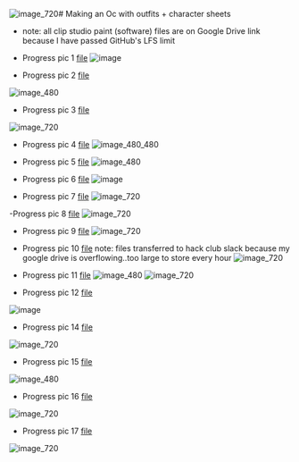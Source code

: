 ![image_720](https://github.com/user-attachments/assets/2e1b18c7-3ff2-4361-8cbd-6b98b9bd0acd)# Making an Oc with outfits + character sheets
- note: all clip studio paint (software) files are on Google Drive link because I have passed GitHub's LFS limit
- Progress pic 1 [file](https://drive.google.com/file/d/1sCzuZhJfHzOlbiw4lISmkVSWWoqVYGiV/view?usp=sharing)
![image](https://github.com/user-attachments/assets/70c24812-ad72-4e5b-a505-6ffba9e5f538)

- Progress pic 2 [file](https://drive.google.com/file/d/1mw2E-ARAw6xM1bofbMwjecrmZrx1CBLY/view?usp=sharing)

![image_480](https://github.com/user-attachments/assets/da949ded-12f3-40f8-91d7-4131ee3e3048)

- Progress pic 3 [file](https://drive.google.com/file/d/1yWNvDpzR4HLRQ84rVWSYAs3k6kDSDaKf/view?usp=sharing)

![image_720](https://github.com/user-attachments/assets/ed7e2bd7-58e9-4799-b2e1-810edf48615e)

- Progress pic 4 [file](https://drive.google.com/file/d/1Ry7L_VfVq7NZXs8XfBALqB5Krw5bEkoJ/view?usp=sharing)
![image_480_480](https://github.com/user-attachments/assets/dfe6b270-dbf6-4c3c-9701-0f60be3ab457)

- Progress pic 5 [file](https://drive.google.com/file/d/1Nh_RqFXuu6OtZZ9xtoZUNGiBsHUuucMK/view?usp=sharing)
![image_480](https://github.com/user-attachments/assets/654c3552-5b9e-4d57-9192-3cec23acb27e)

- Progress pic 6 [file](https://drive.google.com/file/d/1PbSIQYsJbaan-bmleX9wuzr_5ZybHV4W/view?usp=sharing)
![image](https://github.com/user-attachments/assets/f612a259-db60-4749-9005-da45dea6fc42)

- Progress pic 7 [file](https://drive.google.com/file/d/1Cx4Y2XMZTewXM5jLuM19M-O7pUJDfQ9V/view?usp=sharing) 
![image_720](https://github.com/user-attachments/assets/86d945ea-a277-4832-ac9c-4f19baf52c77)

-Progress pic 8 [file](https://drive.google.com/file/d/1HssxnzYUjZ858KP2lsRfTZeOYMRYkGLq/view?usp=sharing)
![image_720](https://github.com/user-attachments/assets/3b9a6ed5-aa83-4f5a-b703-273bd8b91547)

- Progress pic 9 [file](https://drive.google.com/file/d/1rg--64dT_tDVfDm-M2ZgUGCir7JnbInU/view?usp=sharing)
![image_720](https://github.com/user-attachments/assets/f20d70ad-2eb8-4dd2-bfbe-224719dd1c1e)

- Progress pic 10 [file](https://hackclub.slack.com/files/U0594US6E73/F07CF0UTG3X/character_sheet.clip) note: files transferred to hack club slack because my google drive is overflowing..too large to store every hour
![image_720](https://github.com/user-attachments/assets/43463e46-fea3-482b-9c01-3ba0649a5ac0)

- Progress pic 11 [file](https://hackclub.slack.com/files/U0594US6E73/F07DJ579RLG/character_sheet.clip)
![image_480](https://github.com/user-attachments/assets/63f901a4-1784-4f68-bfd4-e6c69140c511) 
![image_720](https://github.com/user-attachments/assets/f6abe62b-07a4-4e0a-9478-47d98fc1f93a)

- Progress pic 12 [file](https://hackclub.slack.com/files/U0594US6E73/F07EE1D0WG3/character_sheet.clip)

![image](https://github.com/user-attachments/assets/115e22bc-fc83-472f-ace6-f34efe9a0792)

- Progress pic 14 [file](https://hackclub.slack.com/files/U0594US6E73/F07EEAJP1HQ/character_sheet.clip)

![image_720](https://github.com/user-attachments/assets/8a9640db-a95f-415e-94c9-86f3ae5f4581)

- Progress pic 15 [file](https://hackclub.slack.com/files/U0594US6E73/F07ETK6EWTT/character_sheet.clip)

![image_480](https://github.com/user-attachments/assets/fa3758c7-8def-4b32-93de-b3b670a9540f)

- Progress pic 16 [file](https://hackclub.slack.com/files/U0594US6E73/F07ETRJGVK3/character_sheet.clip)

![image_720](https://github.com/user-attachments/assets/28c8bcc8-81f5-4720-b0d1-9724912cbd9d)

- Progress pic 17 [file](https://hackclub.slack.com/files/U0594US6E73/F07EH6ZRCG5/character_sheet.clip)

![image_720](https://github.com/user-attachments/assets/9260a04f-69c0-4ece-9774-02161b8843ac)
